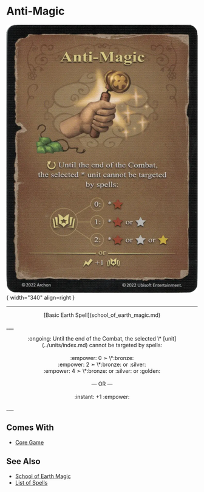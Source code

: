 # Anti-Magic

![Anti-Magic](../assets/spells-anti_magic.webp){ width="340" align=right }

___
<p style="text-align: center;" markdown>[Basic Earth Spell](school_of_earth_magic.md)</p>
___
<p style="text-align: center;" markdown>:ongoing: Until the end of the Combat, the selected \* [unit](../units/index.md) cannot be targeted by spells:<br><br>:empower: 0 ➣ \*:bronze:<br>:empower: 2 ➣ \*:bronze: or :silver:<br>:empower: 4 ➣ \*:bronze: or :silver: or :golden:<br><br>— OR —<br><br>:instant: +1 :empower:</p>
___


## Comes With

- [Core Game](../content/core_game.md)


## See Also

- [School of Earth Magic](school_of_earth_magic.md)
- [List of Spells](index.md)
